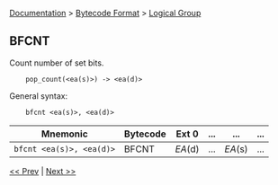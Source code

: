 [Documentation](../../README.md) > [Bytecode Format](../README.md) > [Logical Group](../InstructionsLogical.md)

## BFCNT

Count number of set bits.

        pop_count(<ea(s)>) -> <ea(d)>

General syntax:

        bfcnt <ea(s)>, <ea(d)>

| Mnemonic | Bytecode | Ext 0 | ... | ... | ... |
| - | - | - | - | - | - |
| `bfcnt <ea(s)>, <ea(d)>` | BFCNT | *EA*(d) | ... | *EA*(s) | ... |

[<< Prev](./l_11.md) | [Next >>](../InstructionsLogical.md)
